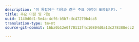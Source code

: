 ```yaml
---
description: '이 통합에는 다음과 같은 주요 이점이 포함됩니다. '
title: 주요 이점 및 기능
uuid: 1140d0d1-5e4a-4cf6-b5b7-dc47270b4ca5
translation-type: tm+mt
source-git-commit: 16ba0b12e0f70112f4c10804d0a13c278388ecc2

---
```



